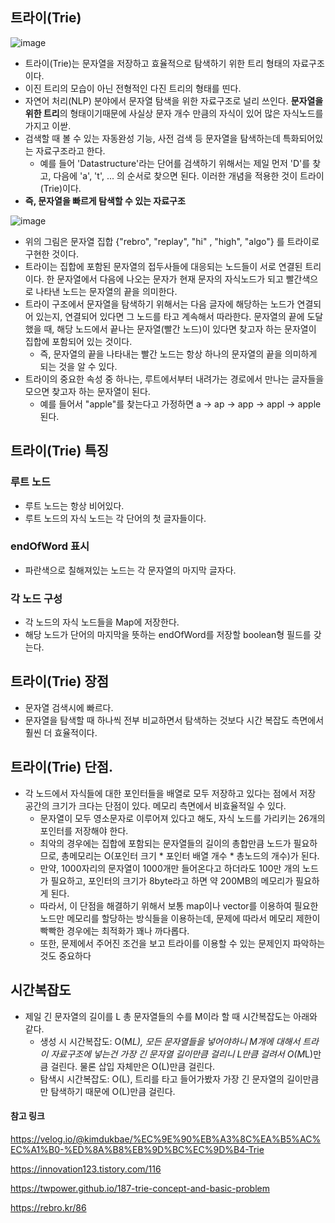 ## 트라이(Trie)

![image](https://github.com/user-attachments/assets/30e30cf9-ae20-47b5-9c30-3f6ce77554b0)

- 트라이(Trie)는 문자열을 저장하고 효율적으로 탐색하기 위한 트리 형태의 자료구조이다.
- 이진 트리의 모습이 아닌 전형적인 다진 트리의 형태를 띤다.
- 자연어 처리(NLP) 분야에서 문자열 탐색을 위한 자료구조로 널리 쓰인다. **문자열을 위한 트리**의 형태이기때문에 사실상 문자 개수 만큼의 자식이 있어 많은 자식노드를 가지고 이싿. 
- 검색할 때 볼 수 있는 자동완성 기능, 사전 검색 등 문자열을 탐색하는데 특화되어있는 자료구조라고 한다.
    - 예를 들어 'Datastructure'라는 단어를 검색하기 위해서는 제일 먼저 'D'를 찾고, 다음에 'a', 't', ... 의 순서로 찾으면 된다. 이러한 개념을 적용한 것이 트라이(Trie)이다.
- **즉, 문자열을 빠르게 탐색할 수 있는 자료구조**

![image](https://github.com/user-attachments/assets/e2384e35-4d55-4085-bf51-da47b3a6614c)

- 위의 그림은 문자열 집합 {"rebro", "replay", "hi" , "high", "algo"} 를 트라이로 구현한 것이다. 
- 트라이는 집합에 포함된 문자열의 접두사들에 대응되는 노드들이 서로 연결된 트리이다. 한 문자열에서 다음에 나오는 문자가 현재 문자의 자식노드가 되고 빨간색으로 나타낸 노드는 문자열의 끝을 의미한다.
- 트라이 구조에서 문자열을 탐색하기 위해서는 다음 글자에 해당하는 노드가 연결되어 있는지, 연결되어 있다면 그 노드를 타고 계속해서 따라한다. 문자열의 끝에 도달했을 때, 해당 노드에서 끝나는 문자열(빨간 노드)이 있다면 찾고자 하는 문자열이 집합에 포함되어 있는 것이다. 
    - 즉, 문자열의 끝을 나타내는 빨간 노드는 항상 하나의 문자열의 끝을 의미하게 되는 것을 알 수 있다.
- 트라이의 중요한 속성 중 하나는, 루트에서부터 내려가는 경로에서 만나는 글자들을 모으면 찾고자 하는 문자열이 된다. 
    - 예를 들어서 "apple"를 찾는다고 가정하면 a -> ap -> app -> appl -> apple 된다.

## 트라이(Trie) 특징
### 루트 노드
- 루트 노드는 항상 비어있다.
- 루트 노드의 자식 노드는 각 단어의 첫 글자들이다.

### endOfWord 표시
- 파란색으로 칠해져있는 노드는 각 문자열의 마지막 글자다.

### 각 노드 구성
- 각 노드의 자식 노드들을 Map에 저장한다.
- 해당 노드가 단어의 마지막을 뜻하는 endOfWord를 저장할 boolean형 필드를 갖는다. 

## 트라이(Trie) 장점
- 문자열 검색시에 빠르다.
- 문자열을 탐색할 때 하나씩 전부 비교하면서 탐색하는 것보다 시간 복잡도 측면에서 훨씬 더 효율적이다.

## 트라이(Trie) 단점.
- 각 노드에서 자식들에 대한 포인터들을 배열로 모두 저장하고 있다는 점에서 저장 공간의 크기가 크다는 단점이 있다. 메모리 측면에서 비효율적일 수 있다.
    - 문자열이 모두 영소문자로 이루어져 있다고 해도, 자식 노드를 가리키는 26개의 포인터를 저장해야 한다. 
    - 최악의 경우에는 집합에 포함되는 문자열들의 길이의 총합만큼 노드가 필요하므로, 총메모리는 O(포인터 크기 * 포인터 배열 개수 * 총노드의 개수)가 된다. 
    - 만약, 1000자리의 문자열이 1000개만 들어온다고 하더라도 100만 개의 노드가 필요하고, 포인터의 크기가 8byte라고 하면 약 200MB의 메모리가 필요하게 된다. 
    - 따라서, 이 단점을 해결하기 위해서 보통 map이나 vector를 이용하여 필요한 노드만 메모리를 할당하는 방식들을 이용하는데, 문제에 따라서 메모리 제한이 빡빡한 경우에는 최적화가 꽤나 까다롭다. 
    - 또한, 문제에서 주어진 조건을 보고 트라이를 이용할 수 있는 문제인지 파악하는 것도 중요하다

## 시간복잡도 
- 제일 긴 문자열의 길이를 L 총 문자열들의 수를 M이라 할 때 시간복잡도는 아래와 같다.
    - 생성 시 시간복잡도: O(M*L), 모든 문자열들을 넣어야하니 M개에 대해서 트라이 자료구조에 넣는건 가장 긴 문자열 길이만큼 걸리니 L만큼 걸려서 O(M*L)만큼 걸린다. 물론 삽입 자체만은 O(L)만큼 걸린다.
    - 탐색시 시간복잡도: O(L), 트리를 타고 들어가봤자 가장 긴 문자열의 길이만큼만 탐색하기 때문에 O(L)만큼 걸린다.


#### 참고 링크 

https://velog.io/@kimdukbae/%EC%9E%90%EB%A3%8C%EA%B5%AC%EC%A1%B0-%ED%8A%B8%EB%9D%BC%EC%9D%B4-Trie

https://innovation123.tistory.com/116

https://twpower.github.io/187-trie-concept-and-basic-problem

https://rebro.kr/86